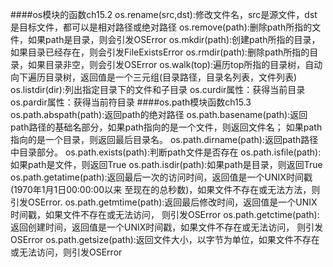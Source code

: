 ####os模块的函数ch15.2
os.rename(src,dst):修改文件名，src是源文件，dst是目标文件，都可以是相对路径或绝对路径
os.remove(path):删除path所指的文件，如果path是目录，则会引发OSError
os.mkdir(path):创建path所指的目录，如果目录已经存在，则会引发FileExistsError
os.rmdir(path):删除path所指的目录，如果目录非空，则会引发OSError
os.walk(top):遍历top所指的目录树，自动向下遍历目录树，返回值是一个三元组(目录路径，目录名列表，文件列表)
os.listdir(dir):列出指定目录下的文件和子目录
os.curdir属性：获得当前目录
os.pardir属性：获得当前符目录
####os.path模块函数ch15.3
os.path.abspath(path):返回path的绝对路径
os.path.basename(path):返回path路径的基础名部分，如果path指向的是一个文件，则返回文件名；
如果path指向的是一个目录，则返回最后目录名。
os.path.dirname(path):返回path路径中目录部分。
os.path.exists(path):判断path文件是否存在
os.path.isfile(path):如果path是文件，则返回True
os.path.isdir(path):如果path是目录，则返回True
os.path.getatime(path):返回最后一次的访问时间，返回值是一个UNIX时间戳(1970年1月1日00:00:00以来
至现在的总秒数)，如果文件不存在或无法方法，则引发OSError.
os.path.getmtime(path):返回最后修改时间，返回值是一个UNIX时间戳，如果文件不存在或无法访问，
则引发OSError
os.path.getctime(path):返回创建时间，返回值是一个UNIX时间戳，如果文件不存在或无法访问，
则引发OSError
os.path.getsize(path):返回文件大小，以字节为单位，如果文件不存在或无法访问，则引发OSError
